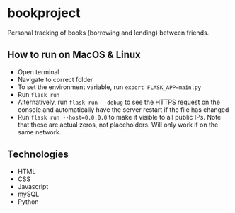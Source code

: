 # bookproject
Personal tracking of books (borrowing and lending) between friends.

## How to run on MacOS & Linux
- Open terminal
- Navigate to correct folder
- To set the environment variable, run `export FLASK_APP=main.py`
- Run `flask run`
- Alternatively, run `flask run --debug` to see the HTTPS request on the console and automatically have the server restart if the file has changed
- Run `flask run --host=0.0.0.0` to make it visible to all public IPs. Note that these are actual zeros, not placeholders. Will only work if on the same network. 


## Technologies

- HTML
- CSS
- Javascript
- mySQL
- Python
